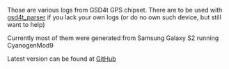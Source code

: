 Those are various logs from GSD4t GPS chipset.  There are to be used with <A
HREF="https://github.com/mnalis/gsd4t_parser">gsd4t_parser</A> if you lack
your own logs (or do no own such device, but still want to help)

Currently most of them were generated from Samsung Galaxy S2 running CyanogenMod9

Latest version can be found at <A HREF="https://github.com/mnalis/gsd4t_logs.git">GitHub</A>

